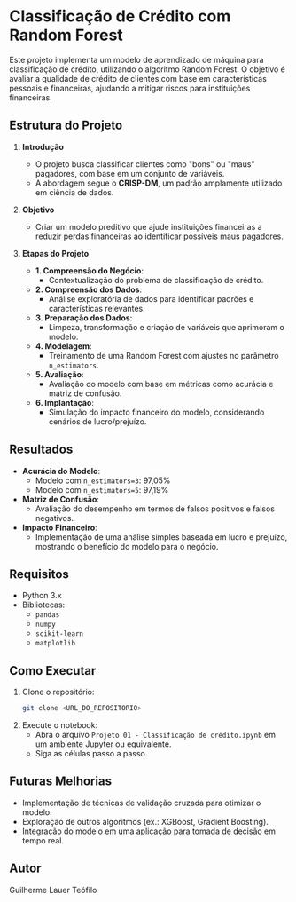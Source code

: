 # Classificação de Crédito com Random Forest

Este projeto implementa um modelo de aprendizado de máquina para classificação de crédito, utilizando o algoritmo Random Forest. O objetivo é avaliar a qualidade de crédito de clientes com base em características pessoais e financeiras, ajudando a mitigar riscos para instituições financeiras.

## Estrutura do Projeto

1. **Introdução**
   - O projeto busca classificar clientes como "bons" ou "maus" pagadores, com base em um conjunto de variáveis.
   - A abordagem segue o **CRISP-DM**, um padrão amplamente utilizado em ciência de dados.

2. **Objetivo**
   - Criar um modelo preditivo que ajude instituições financeiras a reduzir perdas financeiras ao identificar possíveis maus pagadores.

3. **Etapas do Projeto**
   - **1. Compreensão do Negócio**:
     - Contextualização do problema de classificação de crédito.
   - **2. Compreensão dos Dados**:
     - Análise exploratória de dados para identificar padrões e características relevantes.
   - **3. Preparação dos Dados**:
     - Limpeza, transformação e criação de variáveis que aprimoram o modelo.
   - **4. Modelagem**:
     - Treinamento de uma Random Forest com ajustes no parâmetro `n_estimators`.
   - **5. Avaliação**:
     - Avaliação do modelo com base em métricas como acurácia e matriz de confusão.
   - **6. Implantação**:
     - Simulação do impacto financeiro do modelo, considerando cenários de lucro/prejuízo.

## Resultados

- **Acurácia do Modelo**:
  - Modelo com `n_estimators=3`: 97,05%
  - Modelo com `n_estimators=5`: 97,19%
- **Matriz de Confusão**:
  - Avaliação do desempenho em termos de falsos positivos e falsos negativos.
- **Impacto Financeiro**:
  - Implementação de uma análise simples baseada em lucro e prejuízo, mostrando o benefício do modelo para o negócio.

## Requisitos

- Python 3.x
- Bibliotecas:
  - `pandas`
  - `numpy`
  - `scikit-learn`
  - `matplotlib`

## Como Executar

1. Clone o repositório:
   ```bash
   git clone <URL_DO_REPOSITORIO>
   ```
2. Execute o notebook:
   - Abra o arquivo `Projeto 01 - Classificação de crédito.ipynb` em um ambiente Jupyter ou equivalente.
   - Siga as células passo a passo.

## Futuras Melhorias

- Implementação de técnicas de validação cruzada para otimizar o modelo.
- Exploração de outros algoritmos (ex.: XGBoost, Gradient Boosting).
- Integração do modelo em uma aplicação para tomada de decisão em tempo real.

## Autor

Guilherme Lauer Teófilo
